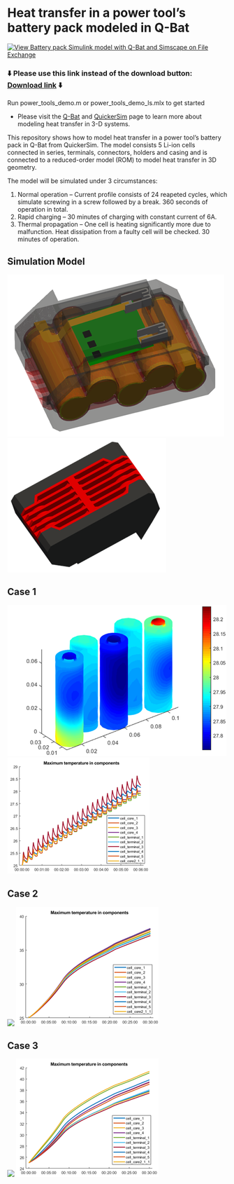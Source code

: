 # Heat transfer in a power tool’s battery pack modeled in Q-Bat
[![View Battery pack Simulink model with Q-Bat and Simscape on File Exchange](https://www.mathworks.com/matlabcentral/images/matlab-file-exchange.svg)](https://www.mathworks.com/matlabcentral/fileexchange/112580-power-tools-q-bat-use-case)

### :arrow_down: Please use this link instead of the download button: [Download link](https://github.com/QuickerSim/Power-tools-Q-Bat-use-case/releases/download/1.0.2/Power-tools-Q-Bat-use-case.zip) :arrow_down:

Run power_tools_demo.m or power_tools_demo_ls.mlx to get started
* Please visit the [Q-Bat](https://www.mathworks.com/products/connections/product_detail/quickersim-q-bat.html) and [QuickerSim](https://emobility.quickersim.com/) 
page to learn more about modeling heat transfer in 3-D systems.

This repository shows how to model heat transfer in a power tool’s battery pack in Q-Bat from QuickerSim. The model consists 5 Li-ion cells connected in series, terminals, connectors, holders and casing and is connected to a reduced-order model (ROM) to model heat transfer in 3D geometry.

The model will be simulated under 3 circumstances:
1.	Normal operation – Current profile consists of 24 reapeted cycles, which simulate screwing in a screw followed by a break. 360 seconds of operation in total.
2.	Rapid charging – 30 minutes of charging with constant current of 6A.
3.	Thermal propagation – One cell is heating significantly more due to malfunction. Heat dissipation from a faulty cell will be checked. 30 minutes of operation.


## **Simulation Model**
![](images/battery_pack_geometry.png)
![](images/battery_pack_geometry_v2.png)

## **Case 1**
![](images/case1_solution_temperature_field_cells.png)
![](images/case1_max_temperature.png)

## **Case 2**
![](images/case2_solution_temperature_field_cells.png)
![](images/case2_max_temperature.png)

## **Case 3**
![](images/case3_solution_temperature_field_cells.png)
![](images/case3_max_temperature.png)

